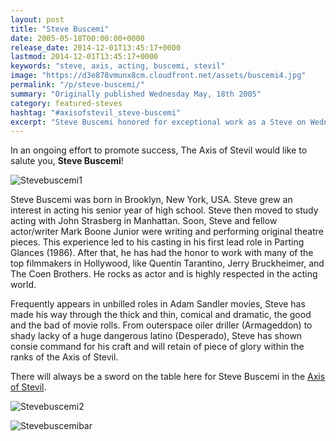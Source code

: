 ```yaml
---
layout: post
title: "Steve Buscemi"
date: 2005-05-18T00:00:00+0000
release_date: 2014-12-01T13:45:17+0000
lastmod: 2014-12-01T13:45:17+0000
keywords: "steve, axis, acting, buscemi, stevil"
image: "https://d3e878vmunx8cm.cloudfront.net/assets/buscemi4.jpg"
permalink: "/p/steve-buscemi/"
summary: "Originally published Wednesday May, 18th 2005"
category: featured-steves
hashtag: "#axisofstevil_steve-buscemi"
excerpt: "Steve Buscemi honored for exceptional work as a Steve on Wednesday May, 18th 2005"
---
```


[id_1]: https://d3e878vmunx8cm.cloudfront.net/assets/buscemi4.jpg "Stevebuscemi1"[id_2]: https://d3e878vmunx8cm.cloudfront.net/assets/buscemi3.jpg "Stevebuscemi2"[id_3]: https://d3e878vmunx8cm.cloudfront.net/assets/buscemimural.gif "Stevebuscemibar"

In an ongoing effort to promote success, The Axis of Stevil would like to salute you, **Steve Buscemi**!

![Stevebuscemi1][id_1]

Steve Buscemi was born in Brooklyn, New York, USA. Steve grew an interest in acting his senior year of high school. Steve then moved to study acting with John Strasberg in Manhattan. Soon, Steve and fellow actor/writer Mark Boone Junior were writing and performing original theatre pieces. This experience led to his casting in his first lead role in Parting Glances (1986). After that, he has had the honor to work with many of the top filmmakers in Hollywood, like Quentin Tarantino, Jerry Bruckheimer, and The Coen Brothers. He rocks as actor and is highly respected in the acting world.

Frequently appears in unbilled roles in Adam Sandler movies, Steve has made his way through the thick and thin, comical and dramatic, the good and the bad of movie rolls. From outerspace oiler driller (Armageddon) to shady lacky of a huge dangerous latino (Desperado), Steve has shown consie command for his craft and will retain of piece of glory within the ranks of the Axis of Stevil.

There will always be a sword on the table here for Steve Buscemi in the [Axis of Stevil](/ "Axis of Stevil").

![Stevebuscemi2][id_2]

![Stevebuscemibar][id_3]
